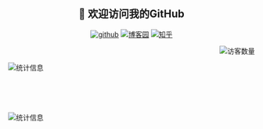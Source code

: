 <h2 align="center">👋 欢迎访问我的GitHub</h2>
<p align="center">
  <a href="https://github.com/CCWUCMCTS"><img src="https://img.shields.io/badge/GitHub-black" alt="github"></a>
  <a href="https://www.cnblogs.com/sz-wcc/"><img src="https://img.shields.io/badge/博客园-success" alt="博客园"></a>
  <a href="https://www.zhihu.com/people/wang-cheng-chun-18"><img src="https://img.shields.io/badge/知乎-blue" alt="知乎"></a>
</p>
<!--
<img src="https://badges.toozhao.com/badges/01F102YESZCR0JRJHR9RYG12SB/orange.svg" align="right" />
-->
<img align='right' src="https://profile-counter.glitch.me/ccwucmcts/count.svg" alt="访客数量"/>
<br/><br/>
<img align='left' src="https://github-readme-stats.vercel.app/api?username=CCWUCMCTS&hide=issues,contribs&count_private=true&show_icons=true&theme=tokyonight" alt="统计信息"/>
<br/><br/><br/><br/><br/><br/>
<img align='left' src="https://github-readme-stats.vercel.app/api/top-langs/?username=anuraghazra&layout=compact" alt="统计信息"/>
<!--
**CCWUCMCTS/ccwucmcts** is a ✨ _special_ ✨ repository because its `README.md` (this file) appears on your GitHub profile.

Here are some ideas to get you started:

- 🔭 I’m currently working on ...
- 🌱 I’m currently learning ...
- 👯 I’m looking to collaborate on ...
- 🤔 I’m looking for help with ...
- 💬 Ask me about ...
- 📫 How to reach me: ...
- 😄 Pronouns: ...
- ⚡ Fun fact: ...
-->
